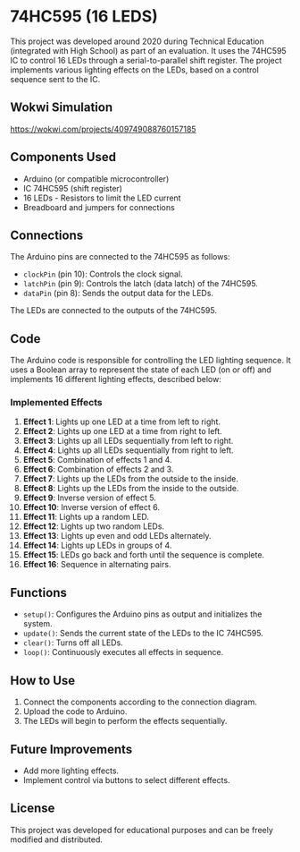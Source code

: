 # 74HC595 (16 LEDS)

This project was developed around 2020 during Technical Education (integrated with High School) as part of an evaluation. It uses the 74HC595 IC to control 16 LEDs through a serial-to-parallel shift register. The project implements various lighting effects on the LEDs, based on a control sequence sent to the IC.

## Wokwi Simulation
https://wokwi.com/projects/409749088760157185

## Components Used

- Arduino (or compatible microcontroller)
- IC 74HC595 (shift register)
- 16 LEDs - Resistors to limit the LED current
- Breadboard and jumpers for connections

## Connections

The Arduino pins are connected to the 74HC595 as follows:

- `clockPin` (pin 10): Controls the clock signal.
- `latchPin` (pin 9): Controls the latch (data latch) of the 74HC595.
- `dataPin` (pin 8): Sends the output data for the LEDs.

The LEDs are connected to the outputs of the 74HC595.

## Code

The Arduino code is responsible for controlling the LED lighting sequence. It uses a Boolean array to represent the state of each LED (on or off) and implements 16 different lighting effects, described below:

### Implemented Effects

1. **Effect 1**: Lights up one LED at a time from left to right.
2. **Effect 2**: Lights up one LED at a time from right to left.
3.  **Effect 3**: Lights up all LEDs sequentially from left to right.
4.  **Effect 4**: Lights up all LEDs sequentially from right to left.
5.  **Effect 5**: Combination of effects 1 and 4.
6.  **Effect 6**: Combination of effects 2 and 3.
7.  **Effect 7**: Lights up the LEDs from the outside to the inside.
8.  **Effect 8**: Lights up the LEDs from the inside to the outside.
9.  **Effect 9**: Inverse version of effect 5.
10. **Effect 10**: Inverse version of effect 6.
11. **Effect 11**: Lights up a random LED.
12. **Effect 12**: Lights up two random LEDs.
13. **Effect 13**: Lights up even and odd LEDs alternately.
14. **Effect 14**: Lights up LEDs in groups of 4.
15. **Effect 15**: LEDs go back and forth until the sequence is complete.
16. **Effect 16**: Sequence in alternating pairs.

## Functions

- `setup()`: Configures the Arduino pins as output and initializes the system.
- `update()`: Sends the current state of the LEDs to the IC 74HC595.
- `clear()`: Turns off all LEDs.
- `loop()`: Continuously executes all effects in sequence.

## How to Use

1. Connect the components according to the connection diagram.
2. Upload the code to Arduino.
3. The LEDs will begin to perform the effects sequentially.

## Future Improvements

- Add more lighting effects.
- Implement control via buttons to select different effects.

## License

This project was developed for educational purposes and can be freely modified and distributed.
